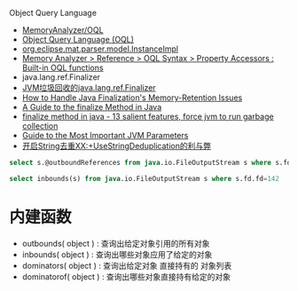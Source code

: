 Object Query Language

- [MemoryAnalyzer/OQL](https://wiki.eclipse.org/MemoryAnalyzer/OQL)
- [Object Query Language (OQL)](https://cr.openjdk.java.net/~sundar/8022483/webrev.01/raw_files/new/src/share/classes/com/sun/tools/hat/resources/oqlhelp.html#:~:text=Object%20Query%20Language%20%28OQL%29%20OQL%20is%20SQL-like%20query,allows%20to%20filter%2Fselect%20information%20wanted%20from%20Java%20heap.)
- [org.eclipse.mat.parser.model.InstanceImpl](https://help.eclipse.org/latest/index.jsp?topic=%2Forg.eclipse.mat.ui.help%2Fdoc%2Forg%2Feclipse%2Fmat%2Fparser%2Fmodel%2FInstanceImpl.html)
- [Memory Analyzer > Reference > OQL Syntax > Property Accessors : Built-in OQL functions](https://help.eclipse.org/latest/index.jsp?topic=%2Forg.eclipse.mat.ui.help%2Fconcepts%2Fdominatortree.html)
- java.lang.ref.Finalizer
- [JVM垃圾回收的java.lang.ref.Finalizer](https://blog.csdn.net/u014365523/article/details/127513012)
- [How to Handle Java Finalization's Memory-Retention Issues](https://www.oracle.com/technical-resources/articles/javase/finalization.html)
- [A Guide to the finalize Method in Java](https://www.baeldung.com/java-finalize)
- [finalize method in java - 13 salient features, force jvm to run garbage collection](https://www.javamadesoeasy.com/2015/05/finalize-method-in-java-10-salient.html)
- [Guide to the Most Important JVM Parameters](https://www.baeldung.com/jvm-parameters)
- [开启String去重XX:+UseStringDeduplication的利与弊](https://blog.csdn.net/Dongguabai/article/details/114391877)

```sql
select s.@outboundReferences from java.io.FileOutputStream s where s.fd.fd=142

select inbounds(s) from java.io.FileOutputStream s where s.fd.fd=142

```


# 内建函数
- outbounds( object ) : 查询出给定对象引用的所有对象
- inbounds( object ) : 查询出哪些对象应用了给定的对象
- dominators( object ) : 查询出给定对象 直接持有的 对象列表
- dominatorof( object ) : 查询出哪些对象直接持有给定的对象

